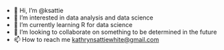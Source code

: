 - 👋 Hi, I’m @ksattie
- 👀 I’m interested in data analysis and data science
- 🌱 I’m currently learning R for data science
- 💞️ I’m looking to collaborate on something to be determined in the future
- 📫 How to reach me kathrynsattiewhite@gmail.com

<!---
ksattie/ksattie is a ✨ special ✨ repository because its `README.md` (this file) appears on your GitHub profile.
You can click the Preview link to take a look at your changes.
--->
